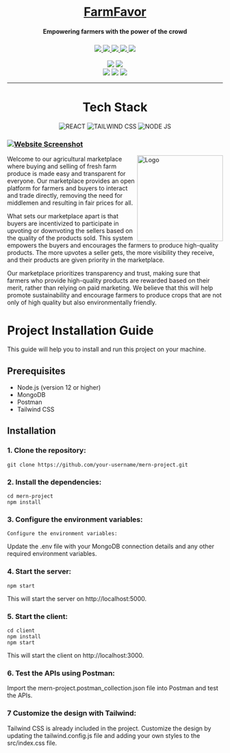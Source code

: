 <div align="center">
    <h1>
        <a href="https://www.triumphmayflowerclub.com/">FarmFavor</a>
    </h1>
    <h4><b>Empowering farmers with the power of the crowd</b></h4>
    <h3>
        <a href="https://www.github.com/andiemmadavies">
            <img src="https://img.shields.io/badge/maintainer-%40KishorBalgi-yellow">
        </a>
        <a href="https://www.triumphmayflowerclub.com/">
            <img src="https://img.shields.io/website?url=https://farm-favor.vercel.app">
        </a>
        <a href="https://github.com/KishorBalgi/hackverse-4.0">
            <img src="https://img.shields.io/badge/launched-april%202023-teal">
        </a>
        <a href="https://www.github.com/Stack-in-a-box/triumphmayflowerclub.com/releases/latest">
            <img src="https://img.shields.io/github/v/release/Stack-in-a-box/triumphmayflowerclub.com?color=blueviolet&label=version">
        </a>
        <a href="#copyright">
            <img src="https://img.shields.io/badge/licence-%C2%A9-crimson">
        </a>
    </h3>
  

<img src="https://forthebadge.com/images/badges/built-by-developers.svg"/>
<img src="https://forthebadge.com/images/badges/uses-js.svg"/>
<br>
<img src="https://forthebadge.com/images/badges/made-with-javascript.svg"/>
<img src="https://forthebadge.com/images/badges/powered-by-responsibility.svg"/>
<img src="https://forthebadge.com/images/badges/built-with-love.svg"/>

<p>
    <hr>
    
# Tech Stack

![REACT](https://img.shields.io/badge/React-20232A?style=for-the-badge&logo=react&logoColor=61DAFB)
![TAILWIND CSS](https://img.shields.io/badge/Tailwind_CSS-38B2AC?style=for-the-badge&logo=tailwind-css&logoColor=white)
![NODE JS](https://img.shields.io/badge/Node.js-43853D?style=for-the-badge&logo=node.js&logoColor=white)

</div>


### [![Website Screenshot](screenshot.png)](https://www.triumphmayflowerclub.com/)

<img src="https://user-images.githubusercontent.com/84305637/232262879-e1a8823f-d30b-4200-8f47-1e9dec628461.png" alt="Logo" height="200px" align="right">
Welcome to our agricultural marketplace where buying and selling of fresh farm produce is made easy and transparent for everyone. Our marketplace provides an open platform for farmers and buyers to interact and trade directly, removing the need for middlemen and resulting in fair prices for all.

What sets our marketplace apart is that buyers are incentivized to participate in upvoting or downvoting the sellers based on the quality of the products sold. This system empowers the buyers and encourages the farmers to produce high-quality products. The more upvotes a seller gets, the more visibility they receive, and their products are given priority in the marketplace.

Our marketplace prioritizes transparency and trust, making sure that farmers who provide high-quality products are rewarded based on their merit, rather than relying on paid marketing. We believe that this will help promote sustainability and encourage farmers to produce crops that are not only of high quality but also environmentally friendly.

# Project Installation Guide

This guide will help you to install and run this project on your machine.

## Prerequisites

- Node.js (version 12 or higher)
- MongoDB
- Postman
- Tailwind CSS

## Installation

### 1. Clone the repository:
```
git clone https://github.com/your-username/mern-project.git
```

### 2. Install the dependencies:
```
cd mern-project
npm install
```

### 3. Configure the environment variables:
```
Configure the environment variables:
```
Update the .env file with your MongoDB connection details and any other required environment variables.

### 4. Start the server:
```
npm start
```
This will start the server on http://localhost:5000.

### 5. Start the client:
```
cd client
npm install
npm start
```
This will start the client on http://localhost:3000.

### 6. Test the APIs using Postman:
Import the mern-project.postman_collection.json file into Postman and test the APIs.

### 7 Customize the design with Tailwind:
Tailwind CSS is already included in the project. Customize the design by updating the tailwind.config.js file and adding your own styles to the src/index.css file.
